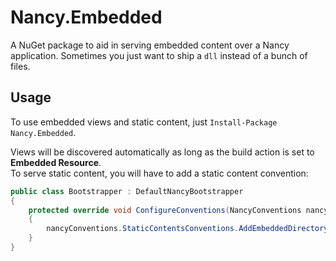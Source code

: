# Nancy.Embedded

A NuGet package to aid in serving embedded content over a Nancy application. Sometimes you just want to ship a `dll` instead of a bunch of files.

## Usage

To use embedded views and static content, just `Install-Package Nancy.Embedded`.  

Views will be discovered automatically as long as the build action is set to **Embedded Resource**.  
To serve static content, you will have to add a static content convention:

```csharp
public class Bootstrapper : DefaultNancyBootstrapper
{
    protected override void ConfigureConventions(NancyConventions nancyConventions)
    {
        nancyConventions.StaticContentsConventions.AddEmbeddedDirectory("/Content");
    }
}
```

